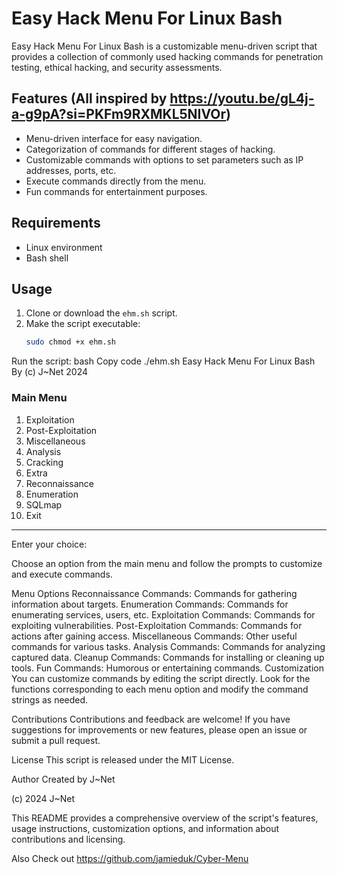 # Easy Hack Menu For Linux Bash

Easy Hack Menu For Linux Bash is a customizable menu-driven script that provides a collection of commonly used hacking commands for penetration testing, ethical hacking, and security assessments.

## Features (All inspired by https://youtu.be/gL4j-a-g9pA?si=PKFm9RXMKL5NIVOr)

- Menu-driven interface for easy navigation.
- Categorization of commands for different stages of hacking.
- Customizable commands with options to set parameters such as IP addresses, ports, etc.
- Execute commands directly from the menu.
- Fun commands for entertainment purposes.

## Requirements

- Linux environment
- Bash shell

## Usage

1. Clone or download the `ehm.sh` script.
2. Make the script executable:
   ```bash
   sudo chmod +x ehm.sh
Run the script:
bash
Copy code
./ehm.sh
Easy Hack Menu For Linux Bash By (c) J~Net 2024

### Main Menu ###
1. Exploitation
2. Post-Exploitation
3. Miscellaneous
4. Analysis
5. Cracking
6. Extra
7. Reconnaissance
8. Enumeration
9. SQLmap
10. Exit
------------------
Enter your choice: 


Choose an option from the main menu and follow the prompts to customize and execute commands.

Menu Options
Reconnaissance Commands: Commands for gathering information about targets.
Enumeration Commands: Commands for enumerating services, users, etc.
Exploitation Commands: Commands for exploiting vulnerabilities.
Post-Exploitation Commands: Commands for actions after gaining access.
Miscellaneous Commands: Other useful commands for various tasks.
Analysis Commands: Commands for analyzing captured data.
Cleanup Commands: Commands for installing or cleaning up tools.
Fun Commands: Humorous or entertaining commands.
Customization
You can customize commands by editing the script directly. Look for the functions corresponding to each menu option and modify the command strings as needed.

Contributions
Contributions and feedback are welcome! If you have suggestions for improvements or new features, please open an issue or submit a pull request.

License
This script is released under the MIT License.

Author
Created by J~Net

(c) 2024 J~Net



This README provides a comprehensive overview of the script's features, usage instructions, customization options, and information about contributions and licensing.


Also Check out
https://github.com/jamieduk/Cyber-Menu
